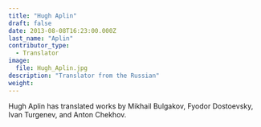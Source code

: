 ```yaml
---
title: "Hugh Aplin"
draft: false
date: 2013-08-08T16:23:00.000Z
last_name: "Aplin"
contributor_type:
  - Translator
image:
  file: Hugh_Aplin.jpg
description: "Translator from the Russian"
weight:
---
```


Hugh Aplin has translated works by Mikhail Bulgakov, Fyodor Dostoevsky, Ivan Turgenev, and Anton Chekhov.

